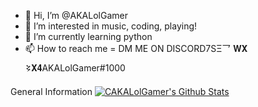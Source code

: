 - 👋 Hi, I’m @AKALolGamer
- 👀 I’m interested in music, coding, playing!
- 🌱 I’m currently learning python
- 📫 How to reach me = DM ME ON DISCORD7SΞ乛 𝐖𝐗 𒂟𝐗𝟒AKALolGamer#1000


General Information
[![CAKALolGamer's Github Stats](https://github-readme-stats.vercel.app/api?username=colderry&theme=gotham&show_icons=true)](https://github.com/AKALolGamer/github-readme-stats)


